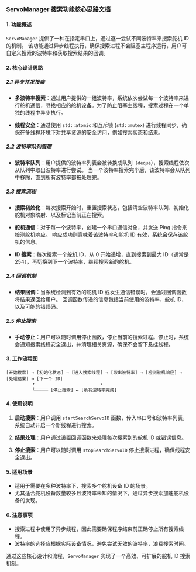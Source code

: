 ### ServoManager 搜索功能核心思路文档

#### 1. 功能概述

`ServoManager` 提供了一种在指定串口上，通过逐一尝试不同波特率来搜索舵机 ID 的机制。
该功能通过异步线程执行，确保搜索过程不会阻塞主程序运行，用户可自定义搜索的波特率和获取搜索结果的回调。

#### 2. 核心设计思路

##### 2.1 异步并发搜索

- **多波特率搜索**：通过用户提供的一组波特率，系统依次尝试每一个波特率来进行舵机通信，寻找相应的舵机设备。为了防止阻塞主线程，搜索过程在一个单独的线程中异步执行。

- **线程安全**：通过使用 `std::atomic` 和互斥锁 (`std::mutex`) 进行线程同步，确保在多线程环境下对共享资源的安全访问，例如搜索状态和结果。

##### 2.2 波特率队列管理

- **波特率队列**：用户提供的波特率列表会被转换成队列（`deque`），搜索线程依次从队列中取出波特率进行尝试。
  当一个波特率搜索完毕后，该波特率会从队列中移除，直到所有波特率都被处理完。

##### 2.3 搜索流程

- **搜索初始化**：每次搜索开始时，重置搜索状态，包括清空波特率队列、初始化舵机对象映射、以及标记当前正在搜索。

- **舵机通信**：对于每一个波特率，创建一个串口通信对象，并发送 Ping 指令来检测舵机响应。
  响应成功则意味着该波特率和舵机 ID 有效，系统会保存该舵机的信息。

- **ID 搜索**：每次搜索一个舵机 ID，从 0 开始递增，直到搜索到最大 ID（通常是 254），再切换到下一个波特率，继续搜索新的舵机。

##### 2.4 回调机制

- **结果回调**：当系统检测到有效的舵机 ID 或发生通信错误时，会通过回调函数将结果返回给用户。
  回调函数传递的信息包括当前使用的波特率、舵机 ID，以及可能的错误码。

##### 2.5 停止搜索

- **手动停止**：用户可以随时调用停止函数，停止当前的搜索过程。停止时，系统会通知搜索线程安全退出，并清理相关资源，确保不会留下悬挂线程。

#### 3. 工作流程图

```
[开始搜索] → [初始化状态] → [进入搜索线程] → [取出波特率] → [检测舵机响应] → [处理结果] → [下一个 ID]
          ↑                         ↓
          └───── [停止搜索] ← [所有波特率完成]
```

#### 4. 使用说明

1. **启动搜索**：用户调用 `startSearchServoID` 函数，传入串口号和波特率列表，系统自动开启一个新线程进行搜索。

2. **结果处理**：用户通过设置回调函数来处理每次搜索到的舵机 ID 或错误信息。

3. **停止搜索**：用户可以随时调用 `stopSearchServoID` 停止搜索进程，确保线程安全退出。

#### 5. 适用场景

- 适用于需要在多种波特率下，搜索多个舵机设备 ID 的场景。
- 尤其适合舵机设备数量较多且波特率未知的情况下，通过异步搜索加速舵机设备的发现。

#### 6. 注意事项

- 搜索过程中使用了异步线程，因此需要确保程序结束前正确停止所有搜索线程。
- 波特率的选择应根据实际设备情况，避免尝试无效的波特率，浪费搜索时间。

通过这些核心设计和流程，`ServoManager` 实现了一个高效、可扩展的舵机 ID 搜索机制。